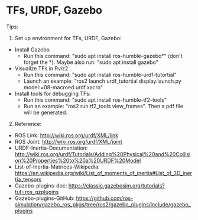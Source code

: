 # TFs, URDF, Gazebo

Tips:

1. Set up environment for TFs, URDF, Gazebo:
  - Install Gazebo
      +  Run this command: "sudo apt install ros-humble-gazebo*" (don't forget the *). Maybe also run: "sudo apt install gazebo"
  - Visualize TFs in Rviz2
      +  Run this command: "sudo apt install ros-humble-urdf-tutortial"
      +  Launch an example: "ros2 launch urdf_tutortial display.launch.py model:=08-macroed.urdf.xacro"
  - Install tools for debugging TFs:
      + Run this command: "sudo apt install ros-humble-tf2-tools"
      + Run an example: "ros2 run tf2_tools view_frames". Then a pdf file will be generated.
        
2. Reference:
  - ROS Link: http://wiki.ros.org/urdf/XML/link
  - ROS Joint: http://wiki.ros.org/urdf/XML/joint
  - URDF-Inertia-Documentation: http://wiki.ros.org/urdf/Tutorials/Adding%20Physical%20and%20Collision%20Properties%20to%20a%20URDF%20Model
  - List-of-Inertia-Matrices-Wikipedia: https://en.wikipedia.org/wiki/List_of_moments_of_inertia#List_of_3D_inertia_tensors
  - Gazebo-plugins-doc: https://classic.gazebosim.org/tutorials?tut=ros_gzplugins
  - Gazebo-plugins-GitHub: https://github.com/ros-simulation/gazebo_ros_pkgs/tree/ros2/gazebo_plugins/include/gazebo_plugins

 
